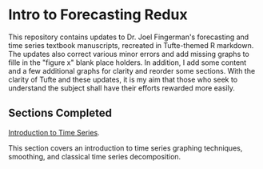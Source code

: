 # Intro to Forecasting Redux

This repository contains updates to Dr. Joel Fingerman's forecasting and time series textbook manuscripts, recreated in Tufte-themed R markdown. The updates also correct various minor errors and add missing graphs to fille in the "figure x" blank place holders. In addition, I add some content and a few additional graphs for clarity and reorder some sections. With the clarity of Tufte and these updates, it is my aim that those who seek to understand the subject shall have their efforts rewarded more easily.

## Sections Completed

[Introduction to Time Series](https://github.com/JustinMShea/forecasting/blob/master/Tufte-Manuscripts/Chapter-6-New.pdf).

This section covers an introduction to time series graphing techniques, smoothing, and classical time series decomposition. 